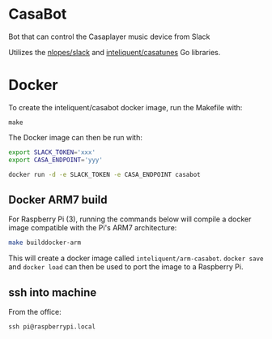 # CasaBot
Bot that can control the Casaplayer music device from Slack

Utilizes the [nlopes/slack](https://github.com/nlopes/slack) and [inteliquent/casatunes](https://github.com/inteliquent/casatunes) Go libraries.
# Docker
To create the inteliquent/casabot docker image, run the Makefile with:
```
make
```
The Docker image can then be run with:
```bash
export SLACK_TOKEN='xxx'
export CASA_ENDPOINT='yyy'

docker run -d -e SLACK_TOKEN -e CASA_ENDPOINT casabot
```

## Docker ARM7 build
For Raspberry Pi (3), running the commands below will compile a docker image compatible with the Pi's ARM7 architecture:
```bash
make builddocker-arm
```
This will create a docker image called `inteliquent/arm-casabot`. `docker save` and `docker load` can then be used to port the image to a Raspberry Pi.

## ssh into machine
From the office:
```
ssh pi@raspberrypi.local
```
